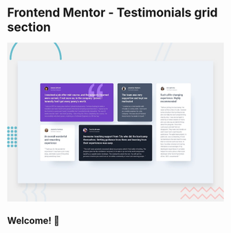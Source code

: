 # Frontend Mentor - Testimonials grid section

![Design preview for the Testimonials grid section coding challenge](./design/desktop-preview.jpg)

## Welcome! 👋
